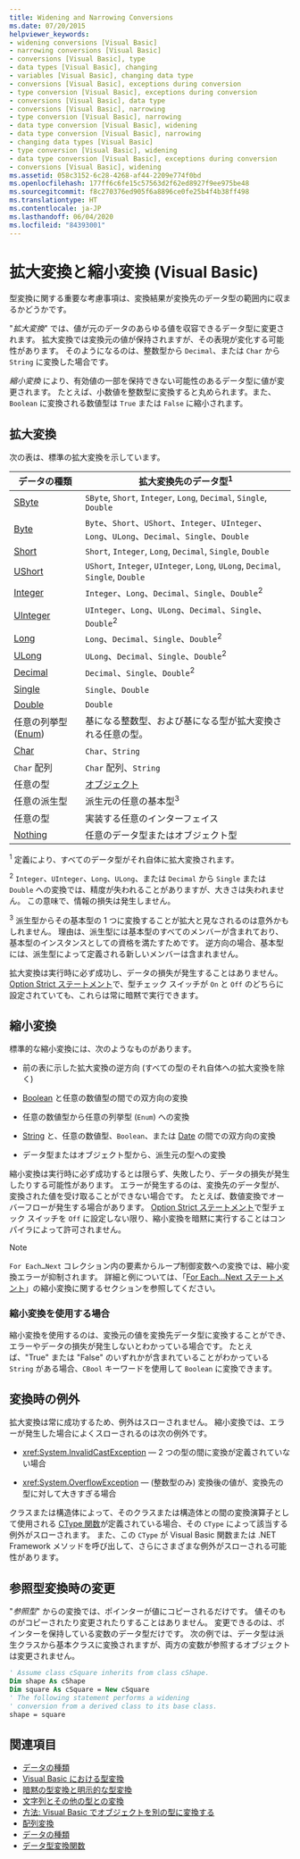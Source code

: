 ```yaml
---
title: Widening and Narrowing Conversions
ms.date: 07/20/2015
helpviewer_keywords:
- widening conversions [Visual Basic]
- narrowing conversions [Visual Basic]
- conversions [Visual Basic], type
- data types [Visual Basic], changing
- variables [Visual Basic], changing data type
- conversions [Visual Basic], exceptions during conversion
- type conversion [Visual Basic], exceptions during conversion
- conversions [Visual Basic], data type
- conversions [Visual Basic], narrowing
- type conversion [Visual Basic], narrowing
- data type conversion [Visual Basic], widening
- data type conversion [Visual Basic], narrowing
- changing data types [Visual Basic]
- type conversion [Visual Basic], widening
- data type conversion [Visual Basic], exceptions during conversion
- conversions [Visual Basic], widening
ms.assetid: 058c3152-6c28-4268-af44-2209e774f0bd
ms.openlocfilehash: 177ff6c6fe15c57563d2f62ed8927f9ee975be48
ms.sourcegitcommit: f8c270376ed905f6a8896ce0fe25b4f4b38ff498
ms.translationtype: HT
ms.contentlocale: ja-JP
ms.lasthandoff: 06/04/2020
ms.locfileid: "84393001"
---
```

# <a name="widening-and-narrowing-conversions-visual-basic"></a>拡大変換と縮小変換 (Visual Basic)
型変換に関する重要な考慮事項は、変換結果が変換先のデータ型の範囲内に収まるかどうかです。  
  
 "*拡大変換*" では、値が元のデータのあらゆる値を収容できるデータ型に変更されます。  拡大変換では変換元の値が保持されますが、その表現が変化する可能性があります。 そのようになるのは、整数型から `Decimal`、または `Char` から `String` に変換した場合です。  
  
 *縮小変換* により、有効値の一部を保持できない可能性のあるデータ型に値が変更されます。 たとえば、小数値を整数型に変換すると丸められます。また、`Boolean` に変換される数値型は `True` または `False` に縮小されます。  
  
## <a name="widening-conversions"></a>拡大変換  
 次の表は、標準の拡大変換を示しています。  
  
|データの種類|拡大変換先のデータ型<sup>1</sup>|  
|---|---|  
|[SByte](../../../language-reference/data-types/sbyte-data-type.md)|`SByte`, `Short`, `Integer`, `Long`, `Decimal`, `Single`, `Double`|  
|[Byte](../../../language-reference/data-types/byte-data-type.md)|`Byte`、`Short`、`UShort`、`Integer`、`UInteger`、`Long`、`ULong`、`Decimal`、`Single`、`Double`|  
|[Short](../../../language-reference/data-types/short-data-type.md)|`Short`, `Integer`, `Long`, `Decimal`, `Single`, `Double`|  
|[UShort](../../../language-reference/data-types/ushort-data-type.md)|`UShort`, `Integer`, `UInteger`, `Long`, `ULong`, `Decimal`, `Single`, `Double`|  
|[Integer](../../../language-reference/data-types/integer-data-type.md)|`Integer`、`Long`、`Decimal`、`Single`、`Double`<sup>2</sup>|  
|[UInteger](../../../language-reference/data-types/uinteger-data-type.md)|`UInteger`、`Long`、`ULong`、`Decimal`、`Single`、`Double`<sup>2</sup>|  
|[Long](../../../language-reference/data-types/long-data-type.md)|`Long`、`Decimal`、`Single`、`Double`<sup>2</sup>|  
|[ULong](../../../language-reference/data-types/ulong-data-type.md)|`ULong`、`Decimal`、`Single`、`Double`<sup>2</sup>|  
|[Decimal](../../../language-reference/data-types/decimal-data-type.md)|`Decimal`、`Single`、`Double`<sup>2</sup>|  
|[Single](../../../language-reference/data-types/single-data-type.md)|`Single`、`Double`|  
|[Double](../../../language-reference/data-types/double-data-type.md)|`Double`|  
|任意の列挙型 ([Enum](../../../language-reference/statements/enum-statement.md))|基になる整数型、および基になる型が拡大変換される任意の型。|  
|[Char](../../../language-reference/data-types/char-data-type.md)|`Char`、`String`|  
|`Char` 配列|`Char` 配列、`String`|  
|任意の型|[オブジェクト](../../../language-reference/data-types/object-data-type.md)|  
|任意の派生型|派生元の任意の基本型<sup>3</sup>|  
|任意の型|実装する任意のインターフェイス|  
|[Nothing](../../../language-reference/nothing.md)|任意のデータ型またはオブジェクト型|  
  
 <sup>1</sup> 定義により、すべてのデータ型がそれ自体に拡大変換されます。  
  
 <sup>2</sup> `Integer`、`UInteger`、`Long`、`ULong`、または `Decimal` から `Single` または `Double` への変換では、精度が失われることがありますが、大きさは失われません。 この意味で、情報の損失は発生しません。  
  
 <sup>3</sup> 派生型からその基本型の 1 つに変換することが拡大と見なされるのは意外かもしれません。 理由は、派生型には基本型のすべてのメンバーが含まれており、基本型のインスタンスとしての資格を満たすためです。 逆方向の場合、基本型には、派生型によって定義される新しいメンバーは含まれません。  
  
 拡大変換は実行時に必ず成功し、データの損失が発生することはありません。 [Option Strict ステートメント](../../../language-reference/statements/option-strict-statement.md)で、型チェック スイッチが `On` と `Off` のどちらに設定されていても、これらは常に暗黙で実行できます。  
  
## <a name="narrowing-conversions"></a>縮小変換  
 標準的な縮小変換には、次のようなものがあります。  
  
- 前の表に示した拡大変換の逆方向 (すべての型のそれ自体への拡大変換を除く)  
  
- [Boolean](../../../language-reference/data-types/boolean-data-type.md) と任意の数値型の間での双方向の変換  
  
- 任意の数値型から任意の列挙型 (`Enum`) への変換  
  
- [String](../../../language-reference/data-types/string-data-type.md) と、任意の数値型、`Boolean`、または [Date](../../../language-reference/data-types/date-data-type.md) の間での双方向の変換  
  
- データ型またはオブジェクト型から、派生元の型への変換  
  
 縮小変換は実行時に必ず成功するとは限らず、失敗したり、データの損失が発生したりする可能性があります。 エラーが発生するのは、変換先のデータ型が、変換された値を受け取ることができない場合です。 たとえば、数値変換でオーバーフローが発生する場合があります。 [Option Strict ステートメント](../../../language-reference/statements/option-strict-statement.md)で型チェック スイッチを `Off` に設定しない限り、縮小変換を暗黙に実行することはコンパイラによって許可されません。  
  
> [!NOTE]
> `For Each…Next` コレクション内の要素からループ制御変数への変換では、縮小変換エラーが抑制されます。 詳細と例については、「[For Each...Next ステートメント](../../../language-reference/statements/for-each-next-statement.md)」の縮小変換に関するセクションを参照してください。  
  
### <a name="when-to-use-narrowing-conversions"></a>縮小変換を使用する場合  
 縮小変換を使用するのは、変換元の値を変換先データ型に変換することができ、エラーやデータの損失が発生しないとわかっている場合です。 たとえば、"True" または "False" のいずれかが含まれていることがわかっている `String` がある場合、`CBool` キーワードを使用して `Boolean` に変換できます。  
  
## <a name="exceptions-during-conversion"></a>変換時の例外  
 拡大変換は常に成功するため、例外はスローされません。 縮小変換では、エラーが発生した場合によくスローされるのは次の例外です。  
  
- <xref:System.InvalidCastException> — 2 つの型の間に変換が定義されていない場合  
  
- <xref:System.OverflowException> — (整数型のみ) 変換後の値が、変換先の型に対して大きすぎる場合  
  
 クラスまたは構造体によって、そのクラスまたは構造体との間の変換演算子として使用される [CType 関数](../../../language-reference/functions/ctype-function.md)が定義されている場合、その `CType` によって該当する例外がスローされます。 また、この `CType` が Visual Basic 関数または .NET Framework メソッドを呼び出して、さらにさまざまな例外がスローされる可能性があります。  
  
## <a name="changes-during-reference-type-conversions"></a>参照型変換時の変更  
 "*参照型*" からの変換では、ポインターが値にコピーされるだけです。 値そのものがコピーされたり変更されたりすることはありません。 変更できるのは、ポインターを保持している変数のデータ型だけです。 次の例では、データ型は派生クラスから基本クラスに変換されますが、両方の変数が参照するオブジェクトは変更されません。  
  
```vb  
' Assume class cSquare inherits from class cShape.  
Dim shape As cShape  
Dim square As cSquare = New cSquare  
' The following statement performs a widening  
' conversion from a derived class to its base class.  
shape = square  
```  
  
## <a name="see-also"></a>関連項目

- [データの種類](index.md)
- [Visual Basic における型変換](type-conversions.md)
- [暗黙の型変換と明示的な型変換](implicit-and-explicit-conversions.md)
- [文字列とその他の型との変換](conversions-between-strings-and-other-types.md)
- [方法: Visual Basic でオブジェクトを別の型に変換する](how-to-convert-an-object-to-another-type.md)
- [配列変換](array-conversions.md)
- [データの種類](../../../language-reference/data-types/index.md)
- [データ型変換関数](../../../language-reference/functions/type-conversion-functions.md)
